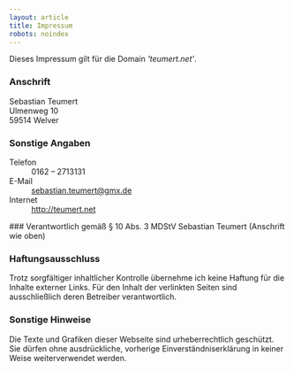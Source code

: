 ```yaml
---
layout: article
title: Impressum
robots: noindex
---
```

Dieses Impressum gilt für die Domain _'teumert.net'_.

### Anschrift
Sebastian Teumert  
Ulmenweg 10  
59514 Welver  

### Sonstige Angaben
<dl>
	<dt>Telefon</dt><dd>&#48;&#49;&#54;&#50;&#32;&#8211;&#32;&#50;&#55;&#49;&#51;&#49;&#51;&#49;</dd>
	<dt>E-Mail</dt><dd><a href="mailto:&#115;&#101;&#98;&#97;&#115;&#116;&#105;&#97;&#110;&#46;&#116;&#101;&#117;&#109;&#101;&#114;&#116;&#64;&#103;&#109;&#120;&#46;&#100;&#101;">
	&#115;&#101;&#98;&#97;&#115;&#116;&#105;&#97;&#110;&#46;&#116;&#101;&#117;&#109;&#101;&#114;&#116;&#64;&#103;&#109;&#120;&#46;&#100;&#101;</a></dd>
	<dt>Internet</dt><dd><a href="/index.html">http://teumert.net</a></dd>
</dl>
### Verantwortlich gemäß § 10 Abs. 3 MDStV
Sebastian Teumert (Anschrift wie oben)

### Haftungsausschluss
Trotz sorgfältiger inhaltlicher Kontrolle übernehme ich keine Haftung für die 
Inhalte externer Links. Für den Inhalt der verlinkten Seiten sind ausschließlich
deren Betreiber verantwortlich.

### Sonstige Hinweise
Die Texte und Grafiken dieser Webseite sind urheberrechtlich geschützt. Sie
dürfen ohne ausdrückliche, vorherige Einverständniserklärung in keiner Weise 
weiterverwendet werden.
